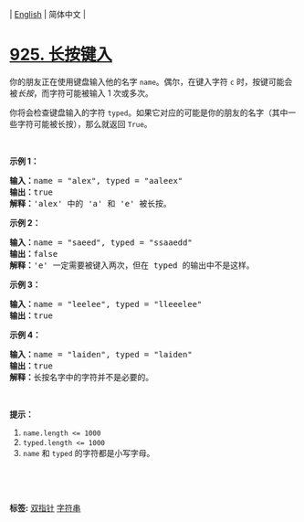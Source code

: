 | [English](README_EN.md) | 简体中文 |

# [925. 长按键入](https://leetcode-cn.com/problems/long-pressed-name)
<p>你的朋友正在使用键盘输入他的名字&nbsp;<code>name</code>。偶尔，在键入字符&nbsp;<code>c</code>&nbsp;时，按键可能会被<em>长按</em>，而字符可能被输入 1 次或多次。</p>

<p>你将会检查键盘输入的字符&nbsp;<code>typed</code>。如果它对应的可能是你的朋友的名字（其中一些字符可能被长按），那么就返回&nbsp;<code>True</code>。</p>

<p>&nbsp;</p>

<p><strong>示例 1：</strong></p>

<pre><strong>输入：</strong>name = &quot;alex&quot;, typed = &quot;aaleex&quot;
<strong>输出：</strong>true
<strong>解释：</strong>&#39;alex&#39; 中的 &#39;a&#39; 和 &#39;e&#39; 被长按。
</pre>

<p><strong>示例 2：</strong></p>

<pre><strong>输入：</strong>name = &quot;saeed&quot;, typed = &quot;ssaaedd&quot;
<strong>输出：</strong>false
<strong>解释：</strong>&#39;e&#39; 一定需要被键入两次，但在 typed 的输出中不是这样。
</pre>

<p><strong>示例 3：</strong></p>

<pre><strong>输入：</strong>name = &quot;leelee&quot;, typed = &quot;lleeelee&quot;
<strong>输出：</strong>true
</pre>

<p><strong>示例 4：</strong></p>

<pre><strong>输入：</strong>name = &quot;laiden&quot;, typed = &quot;laiden&quot;
<strong>输出：</strong>true
<strong>解释：</strong>长按名字中的字符并不是必要的。
</pre>

<p>&nbsp;</p>

<p><strong>提示：</strong></p>

<ol>
	<li><code>name.length &lt;= 1000</code></li>
	<li><code>typed.length &lt;= 1000</code></li>
	<li><code>name</code> 和&nbsp;<code>typed</code>&nbsp;的字符都是小写字母。</li>
</ol>

<p>&nbsp;</p>

<p>&nbsp;</p>

**标签:**  [双指针](https://leetcode-cn.com/tag/two-pointers) [字符串](https://leetcode-cn.com/tag/string) 